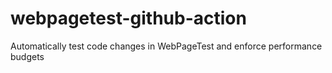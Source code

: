 # webpagetest-github-action
Automatically test code changes in WebPageTest and enforce performance budgets
